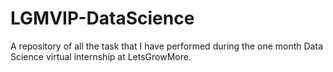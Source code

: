 # LGMVIP-DataScience
A repository of all the task that I have performed during the one month Data Science virtual internship at LetsGrowMore.

